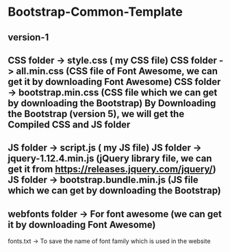 # Bootstrap-Common-Template
version-1
-----------------------------------------------------------------------------------------------------------
CSS folder -> style.css ( my CSS file)
CSS folder -> all.min.css (CSS file of Font Awesome, we can get it by downloading Font Awesome)
CSS folder -> bootstrap.min.css (CSS file which we can get by downloading the Bootstrap)
By Downloading the Bootstrap (version 5), we will get the Compiled CSS and JS folder
-------------------------------------------------------------------------------------------------------------
JS folder -> script.js ( my JS file)
JS folder -> jquery-1.12.4.min.js (jQuery library file, we can get it from https://releases.jquery.com/jquery/)
JS folder -> bootstrap.bundle.min.js (JS file which we can get by downloading the Bootstrap)
-------------------------------------------------------------------------------------------------------------
webfonts folder -> For font awesome (we can get it by downloading Font Awesome)
-------------------------------------------------------------------------------------------------------------
fonts.txt -> To save the name of font family which is used in the website
